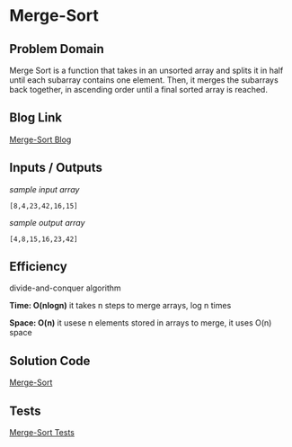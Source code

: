 # Merge-Sort

## Problem Domain

Merge Sort is a function that takes in an unsorted array and splits it in half until each subarray contains one element. Then, it merges the subarrays back together, in ascending order until a final sorted array is reached.

## Blog Link

[Merge-Sort Blog](./BLOG.md) 

## Inputs / Outputs

*sample input array*

`[8,4,23,42,16,15]`

*sample output array*

`[4,8,15,16,23,42]`


## Efficiency

divide-and-conquer algorithm

**Time: O(nlogn)** it takes n steps to merge arrays, log n times

**Space: O(n)** it usese n elements stored in arrays to merge, it uses O(n) space

## Solution Code

[Merge-Sort](./merge-sort.js)


## Tests

[Merge-Sort Tests](./__tests__/merge-sort.test.js)  

